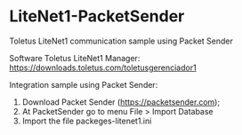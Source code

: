 # LiteNet1-PacketSender
Toletus LiteNet1 communication sample using Packet Sender

Software Toletus LiteNet1 Manager:
https://downloads.toletus.com/toletusgerenciador1

Integration sample using Packet Sender:
1.	Download Packet Sender (https://packetsender.com);
2.	At PacketSender go to menu File > Import Database
3.  Import the file packeges-litenet1.ini
